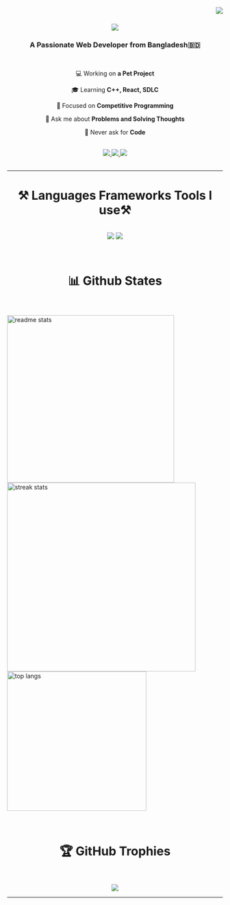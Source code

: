<img align="right" src="https://visitor-badge.laobi.icu/badge?page_id=khan1203.khan1203" />

<h1 align="center">
    <img src="https://readme-typing-svg.herokuapp.com/?font=Righteous&size=35&center=true&vCenter=true&width=500&height=70&duration=4000&lines=Assalamu+Alaikum+👋;+I'm+Rifat+Khan+🚀;+Tech+and+Business+Enthusiust+🤠;" />
</h1>

<h3 align="center">A Passionate Web Developer from Bangladesh🇧🇩</h3>

<br/>

<div align="center">

💻 Working on **a Pet Project**
 
🎓 Learning **C++, React, SDLC**

🎯 Focused on **Competitive Programming**

💬 Ask me about **Problems and Solving Thoughts**
 
👀 Never ask for **Code**
 
<div/>
    
 <br/>
 
<div align="center"> 
  <a href="mailto:rk.rifat1203@gmail.com">
    <img src="https://img.shields.io/badge/Gmail-333333?style=for-the-badge&logo=gmail&logoColor=red" />
  </a>
  <a href="https://linkedin.com/in/khan1203" target="_blank">
    <img src="https://img.shields.io/badge/LinkedIn-0077B5?style=for-the-badge&logo=linkedin&logoColor=white" target="_blank" />
  </a>
  <a href="https://khan1203.github.io" target="_blank">
     <img src="https://img.shields.io/badge/Portfolio-FF5722?style=for-the-badge&logo=todoist&logoColor=white" target="_blank" /> <!-- sqlite, safari, google-chrome are other good icon options -->
  </a>
</div>

 <br/>
<hr/>

# ⚒️ Languages Frameworks Tools I use⚒️
<br/>
<div align="center">
    <img src="https://skillicons.dev/icons?i=react,bootstrap,mui,html,css,vscode,figma,tailwind,git,github" />
    <img src="https://skillicons.dev/icons?i=nodejs,python,javascript,typescript,express,firebase,mongodb,c,cpp,nextjs" /><br>
</div>

<br/>

<br/>

# 📊 Github States
<br/>
<br/>

<div align=left>
  <img width=390 src="https://awesome-github-stats.azurewebsites.net/user-stats/khan1203?cardType=github&theme=react&preferLogin=true" alt="readme stats" />
  <img width=440 src="https://github-readme-streak-stats-salesp07.vercel.app/?user=khan1203&count_private=true&theme=react&border_radius=10" alt="streak stats"/>
  
  <img width=325 align="center" src="https://github-readme-stats-salesp07.vercel.app/api/top-langs/?username=khan1203&hide=HTML&langs_count=8&layout=compact&theme=react&border_radius=10&size_weight=0.5&count_weight=0.5&exclude_repo=github-readme-stats" alt="top langs" />
</div>

<br/>
<br/>
 
# 🏆 GitHub Trophies
<br/>

![](https://github-profile-trophy.vercel.app/?username=khan1203&theme=flat&no-frame=false&no-bg=false&margin-w=4)


<hr/>


<br/><br/>




<!---
khan1203/khan1203 is a ✨ special ✨ repository because its `README.md` (this file) appears on your GitHub profile.
You can click the Preview link to take a look at your changes.
--->
